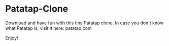 # Patatap-Clone

Download and have fun with this tiny Patatap clone.
In case you don't know what Patatap  is, visit it here:
patatap.com

Enjoy!
